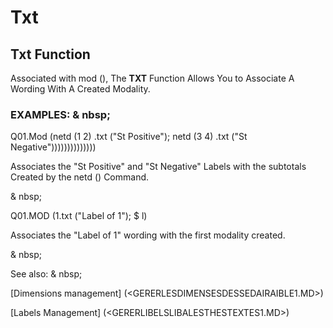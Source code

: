 # Txt

## Txt Function

Associated with mod (), The **TXT** Function Allows You to Associate A Wording With A Created Modality.

### EXAMPLES: & nbsp;

Q01.Mod (netd (1 2) .txt ("St Positive"); netd (3 4) .txt ("St Negative"))))))))))))))

Associates the "St Positive" and "St Negative" Labels with the subtotals Created by the netd () Command.

& nbsp;

Q01.MOD (1.txt ("Label of 1"); $ l)

Associates the "Label of 1" wording with the first modality created.

& nbsp;

See also: & nbsp;

[Dimensions management] (<GERERLESDIMENSESDESSEDAIRAIBLE1.MD>)

[Labels Management] (<GERERLIBELSLIBALESTHESTEXTES1.MD>)